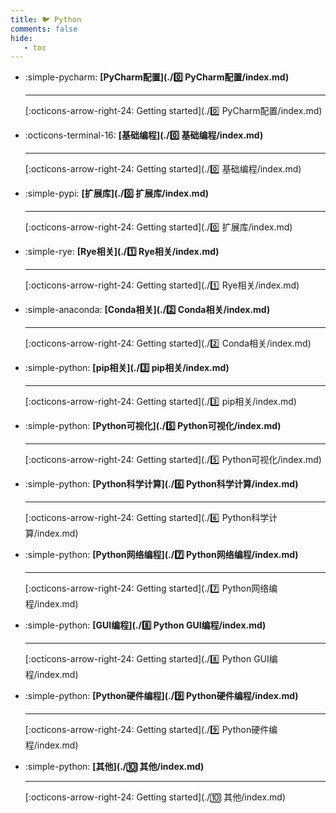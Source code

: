 ```yaml
---
title: 🐦 Python
comments: false
hide:
   - toc
---
```


<div class="grid cards index-info" markdown>

-   :simple-pycharm:  __[PyCharm配置](./0️⃣ PyCharm配置/index.md)__

	---

	

	

	[:octicons-arrow-right-24: Getting started](./0️⃣ PyCharm配置/index.md)

-   :octicons-terminal-16:  __[基础编程](./0️⃣ 基础编程/index.md)__

	---

	

	

	[:octicons-arrow-right-24: Getting started](./0️⃣ 基础编程/index.md)

-   :simple-pypi:  __[扩展库](./0️⃣ 扩展库/index.md)__

	---

	

	

	[:octicons-arrow-right-24: Getting started](./0️⃣ 扩展库/index.md)

-   :simple-rye:  __[Rye相关](./1️⃣ Rye相关/index.md)__

	---

	

	

	[:octicons-arrow-right-24: Getting started](./1️⃣ Rye相关/index.md)

-   :simple-anaconda:  __[Conda相关](./2️⃣ Conda相关/index.md)__

	---

	

	

	[:octicons-arrow-right-24: Getting started](./2️⃣ Conda相关/index.md)

-   :simple-python:  __[pip相关](./3️⃣ pip相关/index.md)__

	---

	

	

	[:octicons-arrow-right-24: Getting started](./3️⃣ pip相关/index.md)

-   :simple-python:  __[Python可视化](./5️⃣ Python可视化/index.md)__

	---

	

	

	[:octicons-arrow-right-24: Getting started](./5️⃣ Python可视化/index.md)

-   :simple-python:  __[Python科学计算](./6️⃣ Python科学计算/index.md)__

	---

	

	

	[:octicons-arrow-right-24: Getting started](./6️⃣ Python科学计算/index.md)

-   :simple-python:  __[Python网络编程](./7️⃣ Python网络编程/index.md)__

	---

	

	

	[:octicons-arrow-right-24: Getting started](./7️⃣ Python网络编程/index.md)

-   :simple-python:  __[GUI编程](./8️⃣ Python GUI编程/index.md)__

	---

	

	

	[:octicons-arrow-right-24: Getting started](./8️⃣ Python GUI编程/index.md)

-   :simple-python:  __[Python硬件编程](./9️⃣ Python硬件编程/index.md)__

	---

	

	

	[:octicons-arrow-right-24: Getting started](./9️⃣ Python硬件编程/index.md)

-   :simple-python:  __[其他](./🔟 其他/index.md)__

	---

	

	

	[:octicons-arrow-right-24: Getting started](./🔟 其他/index.md)

</div>